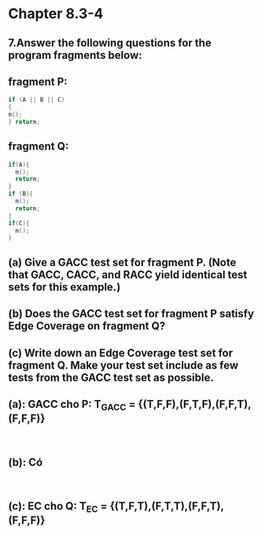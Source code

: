 # Chapter 8.3-4
## 7.Answer the following questions for the program fragments below:

## fragment P:
```java
if (A || B || C)
{ 
m();
} return;
```

## fragment Q:
```java
if(A){
  m();
  return;
}
if (B){
  m();
  return;
}
if(C){
  m();
}
```

## (a) Give a GACC test set for fragment P. (Note that GACC, CACC, and RACC yield identical test sets for this example.)
## (b) Does the GACC test set for fragment P satisfy Edge Coverage on fragment Q?
## (c) Write down an Edge Coverage test set for fragment Q. Make your test set include as few tests from the GACC test set as possible.

## (a): GACC cho P: T<sub>GACC</sub> = {(T,F,F),(F,T,F),(F,F,T),(F,F,F)}
<br>

## (b): Có
<br>

## (c): EC cho Q: T<sub>EC</sub> = {(T,F,T),(F,T,T),(F,F,T),(F,F,F)}


